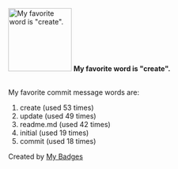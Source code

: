 <img src="https://my-badges.github.io/my-badges/favorite-word.png" alt="My favorite word is &quot;create&quot;." title="My favorite word is &quot;create&quot;." width="128">
<strong>My favorite word is &quot;create&quot;.</strong>
<br><br>

My favorite commit message words are:

1. create (used 53 times)
2. update (used 49 times)
3. readme.md (used 42 times)
4. initial (used 19 times)
5. commit (used 18 times)


Created by <a href="https://github.com/my-badges/my-badges">My Badges</a>